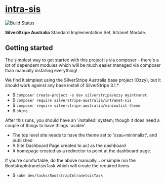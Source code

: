 # [intra-sis](https://github.com/silverstripe-australia)

[![Build Status](https://travis-ci.org/silverstripe-australia/silverstripe-ba-sis.svg?branch=master)](https://travis-ci.org/silverstripe-australia/silverstripe-ba-sis)

**SilverStripe Australia** Standard Implementation Set, Intranet Module.

## Getting started

The simplest way to get started with this project is via composer - there's a 
_lot_ of dependent modules which will be much easier managed via composer than 
manually installing everything! 

We find it simplest using the SilverStripe Australia base project (Ozzy), but
it should work against any base install of SilverStripe 3.1.*. 

* $ `composer create-project -s dev silverstripe/ozzy myintranet`
* $ `composer require silverstripe-australia/intranet-sis`
* $ `composer require silverstripe-australia/minimalist-theme`
* $ `phing`

After this runs, you should have an 'installed' system; though it does need a 
couple of things to have things 'usable'. 

* The top level site needs to have the theme set to 'ssau-minimalist', and published
* A Site Dashboard Page created to act as the dashboard
* A homepage created as a redirector to point at the dashboard page. 

If you're comfortable, do the above manually... _or_ simple run the 
BootstrapIntranetsisTask which will create the required items

* $ `sake dev/tasks/BootstrapIntranetsisTask`



